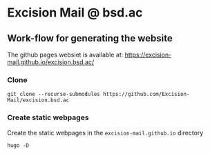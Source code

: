 # Excision Mail @ bsd.ac

## Work-flow for generating the website

The github pages websiet is available at: https://excision-mail.github.io/excision.bsd.ac/

### Clone

```
git clone --recurse-submodules https://github.com/Excision-Mail/excision.bsd.ac
```

### Create static webpages

Create the static webpages in the `excision-mail.github.io` directory
```
hugo -D
```
